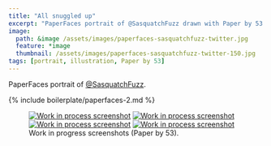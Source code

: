 ```yaml
---
title: "All snuggled up"
excerpt: "PaperFaces portrait of @SasquatchFuzz drawn with Paper by 53 on an iPad."
image: 
  path: &image /assets/images/paperfaces-sasquatchfuzz-twitter.jpg 
  feature: *image
  thumbnail: /assets/images/paperfaces-sasquatchfuzz-twitter-150.jpg
tags: [portrait, illustration, Paper by 53]
---
```


PaperFaces portrait of <a href="http://twitter.com/SasquatchFuzz">@SasquatchFuzz</a>.

{% include boilerplate/paperfaces-2.md %}

<figure class="half">
	<a href="{{ site.url }}/assets/images/paperfaces-sasquatchfuzz-process-1-lg.jpg"><img src="{{ site.url }}/assets/images/paperfaces-sasquatchfuzz-process-1-600.jpg" alt="Work in process screenshot"></a>
	<a href="{{ site.url }}/assets/images/paperfaces-sasquatchfuzz-process-2-lg.jpg"><img src="{{ site.url }}/assets/images/paperfaces-sasquatchfuzz-process-2-600.jpg" alt="Work in process screenshot"></a>
	<a href="{{ site.url }}/assets/images/paperfaces-sasquatchfuzz-process-3-lg.jpg"><img src="{{ site.url }}/assets/images/paperfaces-sasquatchfuzz-process-3-600.jpg" alt="Work in process screenshot"></a>
	<a href="{{ site.url }}/assets/images/paperfaces-sasquatchfuzz-process-4-lg.jpg"><img src="{{ site.url }}/assets/images/paperfaces-sasquatchfuzz-process-4-600.jpg" alt="Work in process screenshot"></a>
	<figcaption>Work in progress screenshots (Paper by 53).</figcaption>
</figure>
